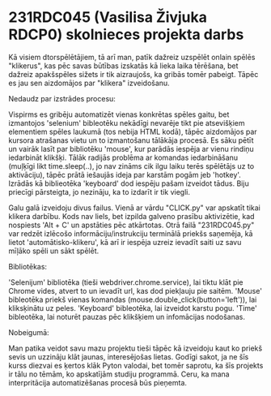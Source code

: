 # 231RDC045 (Vasilisa Živjuka RDCP0) skolnieces projekta darbs
  Kā visiem dtorspēlētājiem, tā arī man, patīk dažreiz uzspēlēt onlain spēlēs "klikerus", kas pēc savas būtības izskatās kā lieka laika tērēšana, bet dažreiz apakšspēles sižets ir tik aizraujošs, ka gribās tomēr pabeigt. Tāpēc es jau sen aizdomājos par "klikera" izveidošanu.

  Nedaudz par izstrādes procesu:
  
  Vispirms es gribēju automatizēt vienas konkrētas spēles gaitu, bet izmantojos 'selenium' bibleotēku nekādīgi nevarēje tikt pie atsevišķiem elementiem spēles laukumā (tos nebija HTML kodā), tāpēc aizdomājos par kursora atrašanas vietu un to izmantošanu tālākāja procesā. Es sāku pētīt un vairāk lasīt par bibliotēku 'mouse', kur parādās iespēja ar vienu rindiņu iedarbināt klikšķi. Tālāk radijās problēma ar komandas iedarbināšanu (muļķīgi likt time.sleep(..), jo nav zināms cik ilgu laiku terēs spēlētājs uz to aktivāciju), tāpēc prātā iešaujās ideja par karstām pogām jeb 'hotkey'. Izrādās kā biblieotēka 'keyboard' dod iespēju pašam izveidot tādus. Biju priecīgi pārsteigta, jo nezināju, ka to izdarīt ir tik viegli.
  
  Galu galā izveidoju divus failus. Vienā ar vārdu "CLICK.py" var apskatīt tikai klikera darbību. Kods nav liels, bet izpilda galveno prasību aktivizētie, kad nospiests 'Alt + C' un apstāties pēc atkārtotas.
  Otrā failā "231RDC045.py" var redzēt izlēcošo informāciju/instrukciju terminālā priekšs saņemēja, kā lietot 'automātisko-klikeru', kā arī ir iespēja uzreiz ievadīt saiti uz savu mīļāko spēli un sākt spēlēt.


  Bibliotēkas:

  'Selenijum' bibliotēka (tieši webdriver.chrome.service), lai tiktu klāt pie Chrome vides, atvert to un ievadīt url, kas dod piekļauju pie saitēm. 
  'Mouse' bibleotēka priekš vienas komandas (mouse.double_click(button='left')), lai kliksķinātu uz peles.
  'Keyboard' bibleotēka, lai izveidot karstu pogu.
  'Time' bibleotēka, lai noturēt pauzas pēc klikšķiem un infomācijas nodošanas.

  Nobeigumā:

  Man patika veidot savu mazu projektu tieši tāpēc kā izveidoju kaut ko priekš sevis un uzzināju klāt jaunas, interesējošas lietas. Godīgi sakot, ja ne šīs kurss diezvai es ķertos klāk Pyton valodai, bet tomēr saprotu, ka šīs projekts ir tālu no tēmām, ko apskatījām studiju programmā. Ceru, ka mana interpritācija automatizēšanas procesā būs pieņemta.

